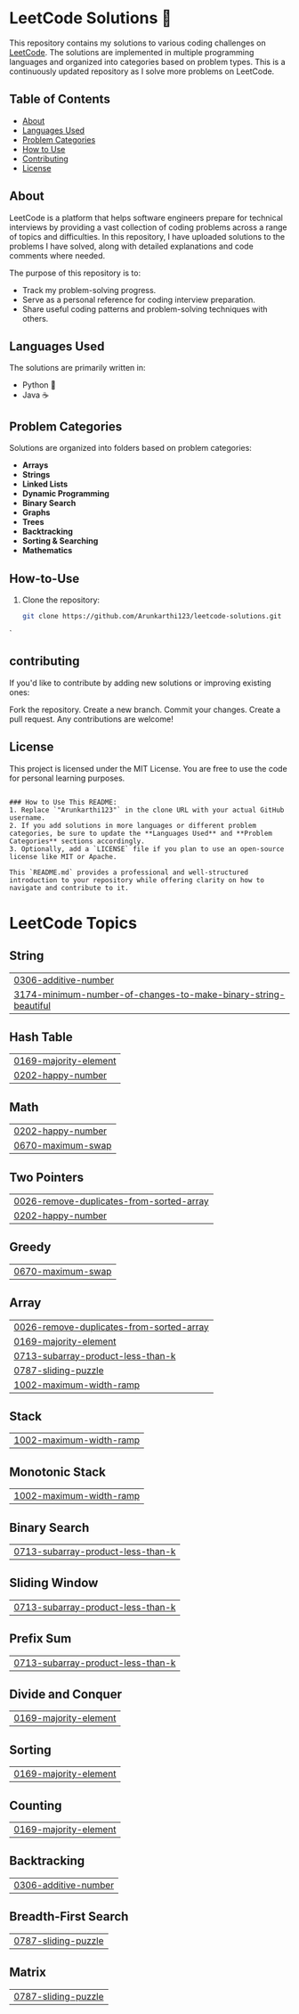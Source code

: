 # LeetCode Solutions 🚀

This repository contains my solutions to various coding challenges on [LeetCode](https://leetcode.com/). The solutions are implemented in multiple programming languages and organized into categories based on problem types. This is a continuously updated repository as I solve more problems on LeetCode.

## Table of Contents
- [About](#about)
- [Languages Used](#languages-used)
- [Problem Categories](#problem-categories)
- [How to Use](#how-to-use)
- [Contributing](#contributing)
- [License](#license)

## About
LeetCode is a platform that helps software engineers prepare for technical interviews by providing a vast collection of coding problems across a range of topics and difficulties. In this repository, I have uploaded solutions to the problems I have solved, along with detailed explanations and code comments where needed.

The purpose of this repository is to:
- Track my problem-solving progress.
- Serve as a personal reference for coding interview preparation.
- Share useful coding patterns and problem-solving techniques with others.

## Languages Used
The solutions are primarily written in:
- Python 🐍
- Java ☕

## Problem Categories
Solutions are organized into folders based on problem categories:
- **Arrays**
- **Strings**
- **Linked Lists**
- **Dynamic Programming**
- **Binary Search**
- **Graphs**
- **Trees**
- **Backtracking**
- **Sorting & Searching**
- **Mathematics**

## How-to-Use
1. Clone the repository:

   ```bash
   git clone https://github.com/Arunkarthi123/leetcode-solutions.git
`
## contributing
If you'd like to contribute by adding new solutions or improving existing ones:

Fork the repository.
Create a new branch.
Commit your changes.
Create a pull request.
Any contributions are welcome!

## License
This project is licensed under the MIT License. You are free to use the code for personal learning purposes.
```vbnet

### How to Use This README:
1. Replace `"Arunkarthi123"` in the clone URL with your actual GitHub username.
2. If you add solutions in more languages or different problem categories, be sure to update the **Languages Used** and **Problem Categories** sections accordingly.
3. Optionally, add a `LICENSE` file if you plan to use an open-source license like MIT or Apache.

This `README.md` provides a professional and well-structured introduction to your repository while offering clarity on how to navigate and contribute to it.
```


<!---LeetCode Topics Start-->
# LeetCode Topics
## String
|  |
| ------- |
| [0306-additive-number](https://github.com/Arunkarthi123/Leetcode_solutions/tree/master/0306-additive-number) |
| [3174-minimum-number-of-changes-to-make-binary-string-beautiful](https://github.com/Arunkarthi123/Leetcode_solutions/tree/master/3174-minimum-number-of-changes-to-make-binary-string-beautiful) |
## Hash Table
|  |
| ------- |
| [0169-majority-element](https://github.com/Arunkarthi123/Leetcode_solutions/tree/master/0169-majority-element) |
| [0202-happy-number](https://github.com/Arunkarthi123/Leetcode_solutions/tree/master/0202-happy-number) |
## Math
|  |
| ------- |
| [0202-happy-number](https://github.com/Arunkarthi123/Leetcode_solutions/tree/master/0202-happy-number) |
| [0670-maximum-swap](https://github.com/Arunkarthi123/Leetcode_solutions/tree/master/0670-maximum-swap) |
## Two Pointers
|  |
| ------- |
| [0026-remove-duplicates-from-sorted-array](https://github.com/Arunkarthi123/Leetcode_solutions/tree/master/0026-remove-duplicates-from-sorted-array) |
| [0202-happy-number](https://github.com/Arunkarthi123/Leetcode_solutions/tree/master/0202-happy-number) |
## Greedy
|  |
| ------- |
| [0670-maximum-swap](https://github.com/Arunkarthi123/Leetcode_solutions/tree/master/0670-maximum-swap) |
## Array
|  |
| ------- |
| [0026-remove-duplicates-from-sorted-array](https://github.com/Arunkarthi123/Leetcode_solutions/tree/master/0026-remove-duplicates-from-sorted-array) |
| [0169-majority-element](https://github.com/Arunkarthi123/Leetcode_solutions/tree/master/0169-majority-element) |
| [0713-subarray-product-less-than-k](https://github.com/Arunkarthi123/Leetcode_solutions/tree/master/0713-subarray-product-less-than-k) |
| [0787-sliding-puzzle](https://github.com/Arunkarthi123/Leetcode_solutions/tree/master/0787-sliding-puzzle) |
| [1002-maximum-width-ramp](https://github.com/Arunkarthi123/Leetcode_solutions/tree/master/1002-maximum-width-ramp) |
## Stack
|  |
| ------- |
| [1002-maximum-width-ramp](https://github.com/Arunkarthi123/Leetcode_solutions/tree/master/1002-maximum-width-ramp) |
## Monotonic Stack
|  |
| ------- |
| [1002-maximum-width-ramp](https://github.com/Arunkarthi123/Leetcode_solutions/tree/master/1002-maximum-width-ramp) |
## Binary Search
|  |
| ------- |
| [0713-subarray-product-less-than-k](https://github.com/Arunkarthi123/Leetcode_solutions/tree/master/0713-subarray-product-less-than-k) |
## Sliding Window
|  |
| ------- |
| [0713-subarray-product-less-than-k](https://github.com/Arunkarthi123/Leetcode_solutions/tree/master/0713-subarray-product-less-than-k) |
## Prefix Sum
|  |
| ------- |
| [0713-subarray-product-less-than-k](https://github.com/Arunkarthi123/Leetcode_solutions/tree/master/0713-subarray-product-less-than-k) |
## Divide and Conquer
|  |
| ------- |
| [0169-majority-element](https://github.com/Arunkarthi123/Leetcode_solutions/tree/master/0169-majority-element) |
## Sorting
|  |
| ------- |
| [0169-majority-element](https://github.com/Arunkarthi123/Leetcode_solutions/tree/master/0169-majority-element) |
## Counting
|  |
| ------- |
| [0169-majority-element](https://github.com/Arunkarthi123/Leetcode_solutions/tree/master/0169-majority-element) |
## Backtracking
|  |
| ------- |
| [0306-additive-number](https://github.com/Arunkarthi123/Leetcode_solutions/tree/master/0306-additive-number) |
## Breadth-First Search
|  |
| ------- |
| [0787-sliding-puzzle](https://github.com/Arunkarthi123/Leetcode_solutions/tree/master/0787-sliding-puzzle) |
## Matrix
|  |
| ------- |
| [0787-sliding-puzzle](https://github.com/Arunkarthi123/Leetcode_solutions/tree/master/0787-sliding-puzzle) |
<!---LeetCode Topics End-->
